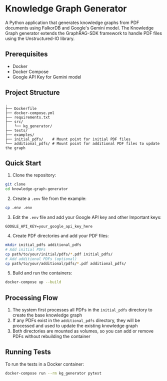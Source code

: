 # Knowledge Graph Generator

A Python application that generates knowledge graphs from PDF documents using FalkorDB and Google's Gemini model. The Knowledge Graph generator extends the GraphRAG-SDK framework to
handle PDF files using the Unstructured-IO library.

## Prerequisites

- Docker
- Docker Compose
- Google API Key for Gemini model

## Project Structure

```
.
├── Dockerfile
├── docker-compose.yml
├── requirements.txt
├── src/
│   └── kg_generator/
├── tests/
├── examples/
├── initial_pdfs/    # Mount point for initial PDF files
└── additional_pdfs/ # Mount point for additional PDF files to update the graph
```

## Quick Start

1. Clone the repository:
```bash
git clone
cd knowledge-graph-generator
```

2. Create a `.env` file from the example:
```bash
cp .env .env
```

3. Edit the `.env` file and add your Google API key and other Important keys:
```
GOOGLE_API_KEY=your_google_api_key_here
```

4. Create PDF directories and add your PDF files:
```bash
mkdir initial_pdfs additional_pdfs
# Add initial PDFs
cp path/to/your/initial/pdfs/*.pdf initial_pdfs/
# Add additional PDFs (optional)
cp path/to/your/additional/pdfs/*.pdf additional_pdfs/
```

5. Build and run the containers:
```bash
docker-compose up --build
```

## Processing Flow

1. The system first processes all PDFs in the `initial_pdfs` directory to create the base knowledge graph
2. If any PDFs exist in the `additional_pdfs` directory, they will be processed and used to update the existing knowledge graph
3. Both directories are mounted as volumes, so you can add or remove PDFs without rebuilding the container

## Running Tests

To run the tests in a Docker container:

```bash
docker-compose run --rm kg_generator pytest
```
